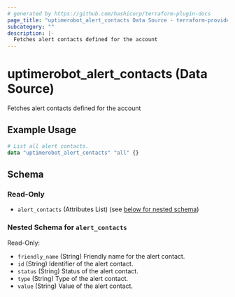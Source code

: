 ```yaml
---
# generated by https://github.com/hashicorp/terraform-plugin-docs
page_title: "uptimerobot_alert_contacts Data Source - terraform-provider-uptimerobot"
subcategory: ""
description: |-
  Fetches alert contacts defined for the account
---
```


# uptimerobot_alert_contacts (Data Source)

Fetches alert contacts defined for the account

## Example Usage

```terraform
# List all alert contacts.
data "uptimerobot_alert_contacts" "all" {}
```

<!-- schema generated by tfplugindocs -->
## Schema

### Read-Only

- `alert_contacts` (Attributes List) (see [below for nested schema](#nestedatt--alert_contacts))

<a id="nestedatt--alert_contacts"></a>
### Nested Schema for `alert_contacts`

Read-Only:

- `friendly_name` (String) Friendly name for the alert contact.
- `id` (String) Identifier of the alert contact.
- `status` (String) Status of the alert contact.
- `type` (String) Type of the alert contact.
- `value` (String) Value of the alert contact.
